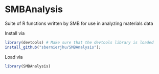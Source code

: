 # SMBAnalysis
 Suite of R functions written by SMB for use in analyzing materials data

Install via
``` R
library(devtools) # Make sure that the devtools library is loaded
install_github("sbernierjhu/SMBAnalysis");
```
Load via
``` R
library(SMBAnalysis)
```
